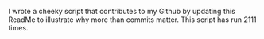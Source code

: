 I wrote a cheeky script that contributes to my Github by updating this ReadMe to illustrate why more than commits matter. This script has run 2111 times.